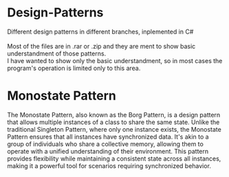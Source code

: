 # Design-Patterns
Different design patterns in different branches, inplemented in C# <br><br>
Most of the files are in .rar or .zip and they are ment to show basic understandment of those patterns. <br> 
I have wanted to show only the basic understandment, so in most cases the program's operation is limited only to this area. <br>

# Monostate Pattern

The Monostate Pattern, also known as the Borg Pattern, is a design pattern that allows multiple instances of a class to share the same state. Unlike the traditional Singleton Pattern, where only one instance exists, the Monostate Pattern ensures that all instances have synchronized data. It's akin to a group of individuals who share a collective memory, allowing them to operate with a unified understanding of their environment. This pattern provides flexibility while maintaining a consistent state across all instances, making it a powerful tool for scenarios requiring synchronized behavior.
